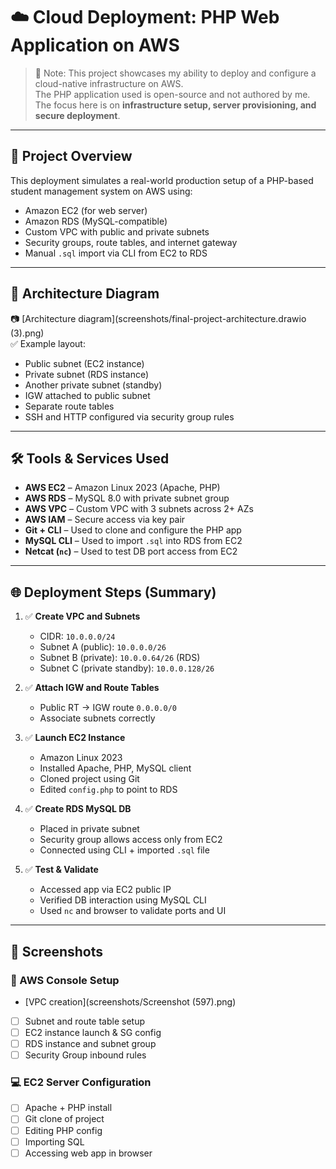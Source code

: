 # ☁️ Cloud Deployment: PHP Web Application on AWS

> 🚨 Note: This project showcases my ability to deploy and configure a cloud-native infrastructure on AWS.  
> The PHP application used is open-source and not authored by me. The focus here is on **infrastructure setup, server provisioning, and secure deployment**.

---

## 📌 Project Overview

This deployment simulates a real-world production setup of a PHP-based student management system on AWS using:

- Amazon EC2 (for web server)
- Amazon RDS (MySQL-compatible)
- Custom VPC with public and private subnets
- Security groups, route tables, and internet gateway
- Manual `.sql` import via CLI from EC2 to RDS

---

## 🧱 Architecture Diagram

📷 [Architecture diagram](screenshots/final-project-architecture.drawio (3).png)  
✅ Example layout:
- Public subnet (EC2 instance)
- Private subnet (RDS instance)
- Another private subnet (standby)
- IGW attached to public subnet
- Separate route tables
- SSH and HTTP configured via security group rules

---

## 🛠️ Tools & Services Used

- **AWS EC2** – Amazon Linux 2023 (Apache, PHP)
- **AWS RDS** – MySQL 8.0 with private subnet group
- **AWS VPC** – Custom VPC with 3 subnets across 2+ AZs
- **AWS IAM** – Secure access via key pair
- **Git + CLI** – Used to clone and configure the PHP app
- **MySQL CLI** – Used to import `.sql` into RDS from EC2
- **Netcat (`nc`)** – Used to test DB port access from EC2

---

## 🌐 Deployment Steps (Summary)

1. ✅ **Create VPC and Subnets**
   - CIDR: `10.0.0.0/24`
   - Subnet A (public): `10.0.0.0/26`
   - Subnet B (private): `10.0.0.64/26` (RDS)
   - Subnet C (private standby): `10.0.0.128/26`

2. ✅ **Attach IGW and Route Tables**
   - Public RT → IGW route `0.0.0.0/0`
   - Associate subnets correctly

3. ✅ **Launch EC2 Instance**
   - Amazon Linux 2023
   - Installed Apache, PHP, MySQL client
   - Cloned project using Git
   - Edited `config.php` to point to RDS

4. ✅ **Create RDS MySQL DB**
   - Placed in private subnet
   - Security group allows access only from EC2
   - Connected using CLI + imported `.sql` file

5. ✅ **Test & Validate**
   - Accessed app via EC2 public IP
   - Verified DB interaction using MySQL CLI
   - Used `nc` and browser to validate ports and UI

---

## 📸 Screenshots

### 🔧 AWS Console Setup

- [VPC creation](screenshots/Screenshot (597).png)   
- [ ] Subnet and route table setup  
- [ ] EC2 instance launch & SG config  
- [ ] RDS instance and subnet group  
- [ ] Security Group inbound rules  

### 💻 EC2 Server Configuration

- [ ] Apache + PHP install  
- [ ] Git clone of project  
- [ ] Editing PHP config  
- [ ] Importing SQL  
- [ ] Accessing web app in browser  

